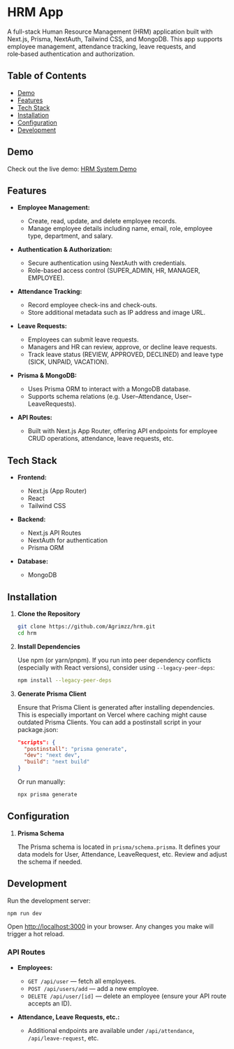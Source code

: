 # HRM App

A full-stack Human Resource Management (HRM) application built with Next.js, Prisma, NextAuth, Tailwind CSS, and MongoDB. This app supports employee management, attendance tracking, leave requests, and role‑based authentication and authorization.

## Table of Contents

- [Demo](#demo)
- [Features](#features)
- [Tech Stack](#tech-stack)
- [Installation](#installation)
- [Configuration](#configuration)
- [Development](#development)

## Demo

Check out the live demo: [HRM System Demo](https://hrm-agrim-pradhanangas-projects.vercel.app)

## Features

- **Employee Management:**

  - Create, read, update, and delete employee records.
  - Manage employee details including name, email, role, employee type, department, and salary.

- **Authentication & Authorization:**

  - Secure authentication using NextAuth with credentials.
  - Role-based access control (SUPER_ADMIN, HR, MANAGER, EMPLOYEE).

- **Attendance Tracking:**

  - Record employee check-ins and check-outs.
  - Store additional metadata such as IP address and image URL.

- **Leave Requests:**

  - Employees can submit leave requests.
  - Managers and HR can review, approve, or decline leave requests.
  - Track leave status (REVIEW, APPROVED, DECLINED) and leave type (SICK, UNPAID, VACATION).

- **Prisma & MongoDB:**

  - Uses Prisma ORM to interact with a MongoDB database.
  - Supports schema relations (e.g. User–Attendance, User–LeaveRequests).

- **API Routes:**

  - Built with Next.js App Router, offering API endpoints for employee CRUD operations, attendance, leave requests, etc.

## Tech Stack

- **Frontend:**

  - Next.js (App Router)
  - React
  - Tailwind CSS

- **Backend:**

  - Next.js API Routes
  - NextAuth for authentication
  - Prisma ORM

- **Database:**

  - MongoDB

## Installation

1. **Clone the Repository**

   ```bash
   git clone https://github.com/Agrimzz/hrm.git
   cd hrm
   ```

2. **Install Dependencies**

   Use npm (or yarn/pnpm). If you run into peer dependency conflicts (especially with React versions), consider using `--legacy-peer-deps`:

   ```bash
   npm install --legacy-peer-deps
   ```

3. **Generate Prisma Client**

   Ensure that Prisma Client is generated after installing dependencies. This is especially important on Vercel where caching might cause outdated Prisma Clients. You can add a postinstall script in your package.json:

   ```json
   "scripts": {
     "postinstall": "prisma generate",
     "dev": "next dev",
     "build": "next build"
   }
   ```

   Or run manually:

   ```bash
   npx prisma generate
   ```

## Configuration

1. **Prisma Schema**

   The Prisma schema is located in `prisma/schema.prisma`. It defines your data models for User, Attendance, LeaveRequest, etc. Review and adjust the schema if needed.

## Development

Run the development server:

```bash
npm run dev
```

Open [http://localhost:3000](http://localhost:3000) in your browser. Any changes you make will trigger a hot reload.

### API Routes

- **Employees:**

  - `GET /api/user` — fetch all employees.
  - `POST /api/users/add` — add a new employee.
  - `DELETE /api/user/[id]` — delete an employee (ensure your API route accepts an ID).

- **Attendance, Leave Requests, etc.:**

  - Additional endpoints are available under `/api/attendance`, `/api/leave-request`, etc.

##

##
